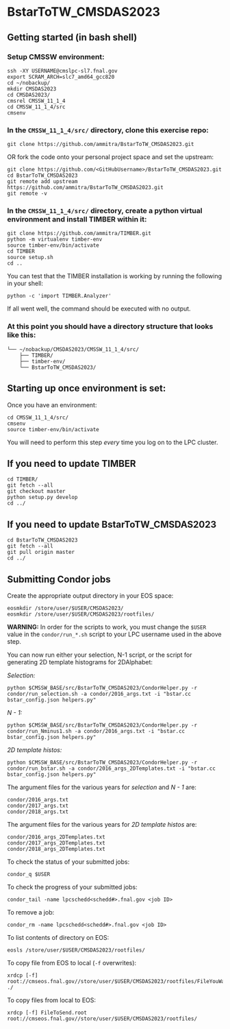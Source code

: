 # BstarToTW_CMSDAS2023

## Getting started (in bash shell)

### Setup CMSSW environment:
```
ssh -XY USERNAME@cmslpc-sl7.fnal.gov
export SCRAM_ARCH=slc7_amd64_gcc820 
cd ~/nobackup/
mkdir CMSDAS2023
cd CMSDAS2023/
cmsrel CMSSW_11_1_4
cd CMSSW_11_1_4/src
cmsenv
```

### In the `CMSSW_11_1_4/src/` directory, clone this exercise repo:
```
git clone https://github.com/ammitra/BstarToTW_CMSDAS2023.git
```
OR fork the code onto your personal project space and set the upstream:
```
git clone https://github.com/<GitHubUsername>/BstarToTW_CMSDAS2023.git
cd BstarToTW_CMSDAS2023
git remote add upstream https://github.com/ammitra/BstarToTW_CMSDAS2023.git
git remote -v
```

### In the `CMSSW_11_1_4/src/` directory, create a python virtual environment and install TIMBER within it:
```
git clone https://github.com/ammitra/TIMBER.git
python -m virtualenv timber-env
source timber-env/bin/activate
cd TIMBER
source setup.sh
cd ..
```

You can test that the TIMBER installation is working by running the following in your shell:
```
python -c 'import TIMBER.Analyzer'
```
If all went well, the command should be executed with no output.

### At this point you should have a directory structure that looks like this: 
```
└── ~/nobackup/CMSDAS2023/CMSSW_11_1_4/src/
    ├── TIMBER/
    ├── timber-env/
    └── BstarToTW_CMSDAS2023/
```

## Starting up once environment is set:

Once you have an environment:
```
cd CMSSW_11_1_4/src/
cmsenv
source timber-env/bin/activate
```
You will need to perform this step *every* time you log on to the LPC cluster.

## If you need to update TIMBER
```
cd TIMBER/
git fetch --all
git checkout master
python setup.py develop
cd ../
```

## If you need to update BstarToTW_CMSDAS2023
```
cd BstarToTW_CMSDAS2023
git fetch --all
git pull origin master
cd ../
```

## Submitting Condor jobs

Create the appropriate output directory in your EOS space:
```
eosmkdir /store/user/$USER/CMSDAS2023/
eosmkdir /store/user/$USER/CMSDAS2023/rootfiles/
```

**WARNING:** In order for the scripts to work, you must change the `$USER` value in the `condor/run_*.sh` script to your LPC username used in the above step. 


You can now run either your selection, N-1 script, or the script for generating 2D template histograms for 2DAlphabet:

*Selection:*
```
python $CMSSW_BASE/src/BstarToTW_CMSDAS2023/CondorHelper.py -r condor/run_selection.sh -a condor/2016_args.txt -i "bstar.cc bstar_config.json helpers.py"
```

*N - 1:*
```
python $CMSSW_BASE/src/BstarToTW_CMSDAS2023/CondorHelper.py -r condor/run_Nminus1.sh -a condor/2016_args.txt -i "bstar.cc bstar_config.json helpers.py"
```

*2D template histos:*
```
python $CMSSW_BASE/src/BstarToTW_CMSDAS2023/CondorHelper.py -r condor/run_bstar.sh -a condor/2016_args_2DTemplates.txt -i "bstar.cc bstar_config.json helpers.py"
```


The argument files for the various years for *selection* and *N - 1* are:
```
condor/2016_args.txt
condor/2017_args.txt
condor/2018_args.txt
```
The argument files for the various years for *2D template histos* are:
```
condor/2016_args_2DTemplates.txt
condor/2017_args_2DTemplates.txt
condor/2018_args_2DTemplates.txt
```

To check the status of your submitted jobs:
```
condor_q $USER
```

To check the progress of your submitted jobs:
```
condor_tail -name lpcschedd<schedd#>.fnal.gov <job ID>
```

To remove a job:
```
condor_rm -name lpcschedd<schedd#>.fnal.gov <job ID>
```

To list contents of directory on EOS:
```
eosls /store/user/$USER/CMSDAS2023/rootfiles/
```

To copy file from EOS to local (`-f` overwrites):
```
xrdcp [-f] root://cmseos.fnal.gov//store/user/$USER/CMSDAS2023/rootfiles/FileYouWant.root ./
```

To copy files from local to EOS:
```
xrdcp [-f] FileToSend.root root://cmseos.fnal.gov//store/user/$USER/CMSDAS2023/rootfiles/
```
